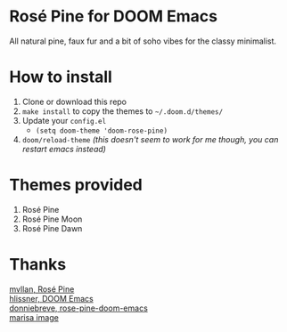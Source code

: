 # Rosé Pine for DOOM Emacs
All natural pine, faux fur and a bit of soho vibes for the classy minimalist.

# How to install
1. Clone or download this repo
2. `make install` to copy the themes to `~/.doom.d/themes/`
3. Update your `config.el`
    - `(setq doom-theme 'doom-rose-pine)`
4. `doom/reload-theme` _(this doesn't seem to work for me though, you can restart emacs instead)_

# Themes provided
1. Rosé Pine
2. Rosé Pine Moon
3. Rosé Pine Dawn

# Thanks
[mvllan, Rosé Pine](https://github.com/rose-pine/rose-pine-theme)  
[hlissner, DOOM Emacs](https://github.com/doomemacs/doomemacs)   
[donniebreve, rose-pine-doom-emacs](https://github.com/donniebreve/rose-pine-doom-emacs)  
[marisa image](http://xahlee.info/emacs/misc/Marisa_Kirisame_emacs.html)  
